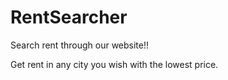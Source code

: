 # RentSearcher

Search rent through our website!!

Get rent in any city you wish with the lowest price.
